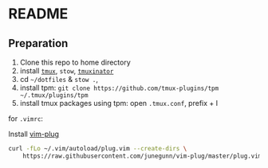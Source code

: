 # README

## Preparation

1. Clone this repo to home directory
2. install [`tmux`](https://github.com/tmux/tmux/wiki/Installing), `stow`, [`tmuxinator`](https://github.com/tmuxinator/tmuxinator)
3. cd `~/dotfiles` & `stow .`,
4. install tpm: `git clone https://github.com/tmux-plugins/tpm ~/.tmux/plugins/tpm`
5. install tmux packages using tpm: open `.tmux.conf`, prefix + I

for `.vimrc`:

Install [vim-plug](https://github.com/junegunn/vim-plug)

```bash
curl -fLo ~/.vim/autoload/plug.vim --create-dirs \
    https://raw.githubusercontent.com/junegunn/vim-plug/master/plug.vim
```
